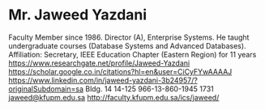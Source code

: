 # Mr. Jaweed Yazdani

Faculty Member since 1986. Director (A), Enterprise Systems. He taught undergraduate courses (Database Systems and Advanced Databases).
Affiliation: Secretary, IEEE Education Chapter (Eastern Region) for 11 years
https://www.researchgate.net/profile/Jaweed-Yazdani
https://scholar.google.co.in/citations?hl=en&user=CiCyFYwAAAAJ
https://www.linkedin.com/in/jaweed-yazdani-3b24957/?originalSubdomain=sa
Bldg. 14
14-125
966-13-860-1945
1731
jaweed@kfupm.edu.sa
http://faculty.kfupm.edu.sa/ics/jaweed/